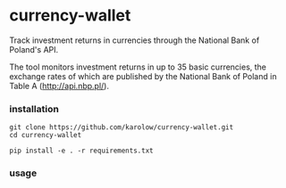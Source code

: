 # currency-wallet

Track investment returns in currencies through the National Bank of Poland's API.

The tool monitors investment returns in up to 35 basic currencies, the exchange rates of which are published by the National Bank of Poland in Table A (http://api.nbp.pl/).

### installation

```shell
git clone https://github.com/karolow/currency-wallet.git
cd currency-wallet

pip install -e . -r requirements.txt
```

### usage
